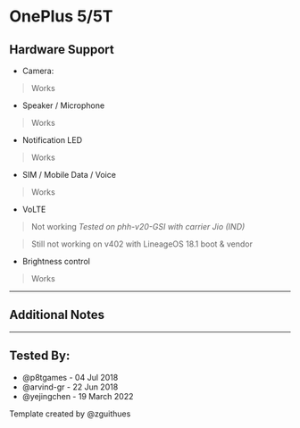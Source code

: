 # OnePlus 5/5T

## Hardware Support

* Camera:
> Works

* Speaker / Microphone
> Works

* Notification LED
> Works

* SIM / Mobile Data / Voice
> Works

* VoLTE
> Not working *Tested on phh-v20-GSI with carrier Jio (IND)*

> Still not working on v402 with LineageOS 18.1 boot & vendor

* Brightness control
> Works

***
## Additional Notes


***


## Tested By:
* @p8tgames - 04 Jul 2018
* @arvind-gr - 22 Jun 2018
* @yejingchen - 19 March 2022

Template created by @zguithues


